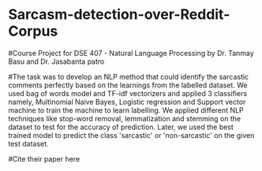 # Sarcasm-detection-over-Reddit-Corpus

#Course Project for DSE 407 - Natural Language Processing by Dr. Tanmay Basu and Dr. Jasabanta patro 

#The task was to develop an NLP method that could identify the sarcastic comments perfectly based on the learnings from the labelled dataset. 
We used bag of words model and TF-idf vectorizers and applied 3 classifiers namely, Multinomial Naive Bayes, Logistic regression and Support vector machine to train the machine to learn labelling. We applied different NLP techniques like stop-word removal, lemmatization and stemming on the dataset to test for the accuracy of prediction. Later, we used the best trained model to predict the class 'sarcastic' or 'non-sarcastic' on the given test dataset.

#Cite their paper here
